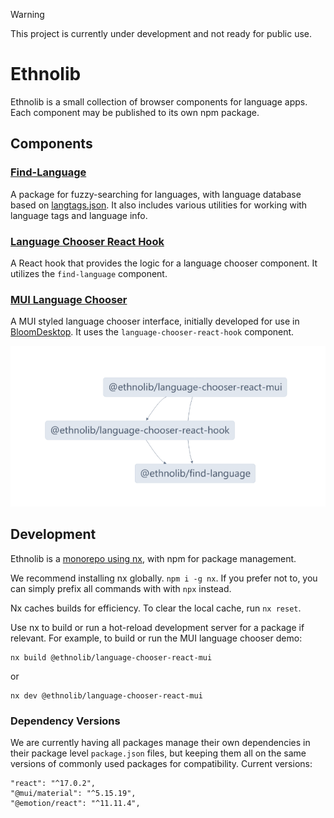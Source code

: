 > [!warning]
> This project is currently under development and not ready for public use.

# Ethnolib

Ethnolib is a small collection of browser components for language apps. Each component may be published to its own npm package.

## Components

### [Find-Language](components/language-chooser/common/find-language/README.md)

A package for fuzzy-searching for languages, with language database based on [langtags.json](https://github.com/silnrsi/langtags). It also includes various utilities for working with language tags and language info.

### [Language Chooser React Hook](components/language-chooser/react/common/language-chooser-react-hook/README.md)

A React hook that provides the logic for a language chooser component. It utilizes the `find-language` component.

### [MUI Language Chooser](components/language-chooser/react/language-chooser-react-mui/README.md)

A MUI styled language chooser interface, initially developed for use in [BloomDesktop](https://github.com/BloomBooks/BloomDesktop). It uses the `language-chooser-react-hook` component.

![alt text](readme-package-diagram.png)

## Development

Ethnolib is a [monorepo using nx](https://nx.dev/concepts/decisions/why-monorepos), with npm for package management.

We recommend installing nx globally.
`npm i -g nx`. If you prefer not to, you can simply prefix all commands with with `npx` instead.

Nx caches builds for efficiency. To clear the local cache, run `nx reset`.

Use nx to build or run a hot-reload development server for a package if relevant. For example, to build or run the MUI language chooser demo:

```
nx build @ethnolib/language-chooser-react-mui
```

or

```
nx dev @ethnolib/language-chooser-react-mui
```

### Dependency Versions

We are currently having all packages manage their own dependencies in their package level `package.json` files, but keeping them all on the same versions of commonly used packages for compatibility. Current versions:

    "react": "^17.0.2",
    "@mui/material": "^5.15.19",
    "@emotion/react": "^11.11.4",
